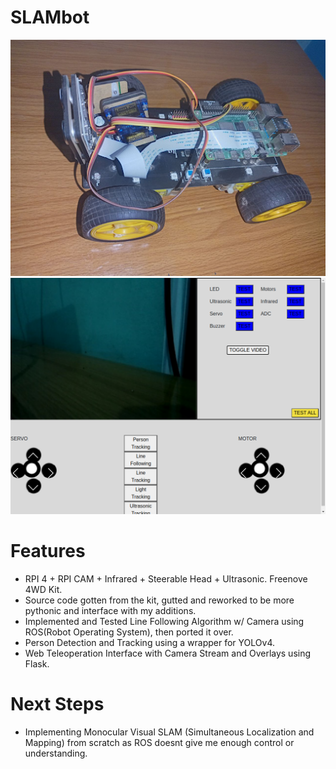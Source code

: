 # SLAMbot

<img src="assets/bot.png?raw=true" />

<img src="assets/ui.png?raw=true" />

# Features
 - RPI 4 + RPI CAM + Infrared + Steerable Head + Ultrasonic. Freenove 4WD Kit.
 - Source code gotten from the kit, gutted and reworked to be more pythonic and interface with my additions.
 - Implemented and Tested Line Following Algorithm w/ Camera using ROS(Robot Operating System), then ported it over.
 - Person Detection and Tracking using a wrapper for YOLOv4.
 - Web Teleoperation Interface with Camera Stream and Overlays using Flask.
 
 
# Next Steps
 - Implementing Monocular Visual SLAM (Simultaneous Localization and Mapping) from scratch as ROS doesnt give me enough control or understanding.
